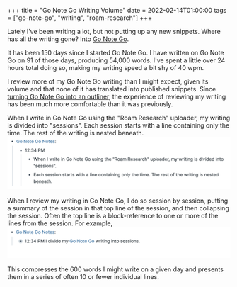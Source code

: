 +++
title = "Go Note Go Writing Volume"
date = 2022-02-14T01:00:00
tags = ["go-note-go", "writing", "roam-research"]
+++

Lately I've been writing a lot, but not putting up any new snippets.
Where has all the writing gone? Into [Go Note Go](/projects/go-note-go).

It has been 150 days since I started Go Note Go.
I have written on Go Note Go on 91 of those days, producing 54,000 words.
I've spent a little over 24 hours total doing so, making my writing speed a bit shy of 40 wpm.

I review more of my Go Note Go writing than I might expect, given its volume and that none of it has translated into published snippets.
Since [turning Go Note Go into an outliner](/snippets/2022-01-08-gng-messager-snippet-plans/),
  the experience of reviewing my writing has been much more comfortable than it was previously.

When I write in Go Note Go using the "Roam Research" uploader, my writing is divided into "sessions".
Each session starts with a line containing only the time. The rest of the writing is nested beneath.
![](session.png)

When I review my writing in Go Note Go, I do so session by session, putting a summary of the session in that top line of the session, and then collapsing the session. Often the top line is a block-reference to one or more of the lines from the session. For example,
![](session-collapsed.png)

This compresses the 600 words I might write on a given day and presents them in a series of often 10 or fewer individual lines.